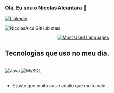 

### Olá, Eu sou o Nicolas Alcantara 🤙
[![Linkedin](https://img.shields.io/badge/LinkedIn-0077B5?style=for-the-badge&logo=linkedin&logoColor=white)](https://www.linkedin.com/in/nicolas-sampaio-675391292/)

![NicolasAlcs GitHub stats](https://github-readme-stats.vercel.app/api?username=NicolasAlcs&show_icons=true&theme=tokyonight)  <div style="text-align: center;" align="center">
  <a href="https://github.com/NicolasAlcs/github-readme-stats">
    <img src="https://github-readme-stats-git-masterrstaa-rickstaa.vercel.app/api/top-langs/?username=NicolasAlcs&line_height=10&card_width=290&layout=compact&hide_title=false&count_private=true&langs_count=4&show_icons=true&title_color=FF00F6&hide=html,scss,less&bg_color=000&text_color=8B8B8B&border_radius=3&border_color=561760&count_private=true" alt="Most Used Languages">
  </a>
</div>


## Tecnologias que uso no meu dia.

<div style="display: inline_block"><br>
    <img align="center" alt="Java" src="https://img.shields.io/badge/Java-ED8B00?style=for-the-badge&logo=openjdk&logoColor=white"/>
    <img align="center" alt="MySQL" src="https://img.shields.io/badge/MySQL-00000F?style=for-the-badge&logo=mysql&logoColor=white"/>
</div><br>


 - É justo que muito custe aquilo que muito vale...

